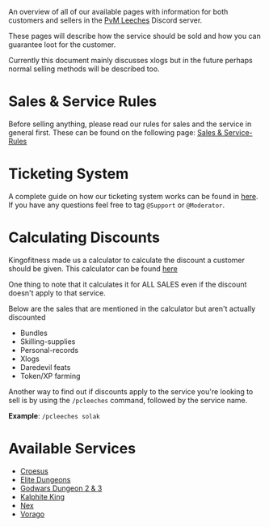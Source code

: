 An overview of all of our available pages with information for both customers and sellers in the [PvM Leeches](https://discord.gg/pvmleeches) Discord server.

These pages will describe how the service should be sold and how you can guarantee loot for the customer.

Currently this document mainly discusses xlogs but in the future perhaps normal selling methods will be described too.

# Sales & Service Rules
Before selling anything, please read our rules for sales and the service in general first.
These can be found on the following page: [Sales & Service-Rules](wiki/Sales-&-Service-Rules)

# Ticketing System
A complete guide on how our ticketing system works can be found in [here](wiki/Ticketing-System).
If you have any questions feel free to tag `@Support` or `@Moderator`.

# Calculating Discounts
Kingofitness made us a calculator to calculate the discount a customer should be given.
This calculator can be found [here](https://docs.google.com/spreadsheets/d/1x5W913xKnuAkrbwblcfmP8llr63oRjHyT66PVatbqjE/edit?usp=sharing)

One thing to note that it calculates it for ALL SALES even if the discount doesn't apply to that service. 

Below are the sales that are mentioned in the calculator but aren't actually discounted
- Bundles
- Skilling-supplies
- Personal-records 
- Xlogs
- Daredevil feats
- Token/XP farming

Another way to find out if discounts apply to the service you're looking to sell is by using the `/pcleeches` command, followed by the service name.

__Example__: `/pcleeches solak`


# Available Services
- [Croesus](wiki/Croesus)
- [Elite Dungeons](wiki/Elite-Dungeons)
- [Godwars Dungeon 2 & 3](wiki/Godwars-Dungeon-2-&-3)
- [Kalphite King](wiki/Kalphite-King)
- [Nex](wiki/Nex)
- [Vorago](wiki/Vorago)